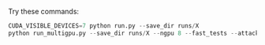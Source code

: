 Try these commands:

```python
CUDA_VISIBLE_DEVICES=7 python run.py --save_dir runs/X
python run_multigpu.py --save_dir runs/X --ngpu 8 --fast_tests --attack_nb_iter_train 7 --dataset cifar10 --model_type resnet_tf
```
